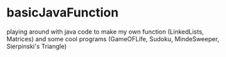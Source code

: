 # basicJavaFunction
playing around with java code to make my own function (LinkedLists, Matrices) and some cool programs (GameOFLife, Sudoku, MindeSweeper, Sierpinski's Triangle)
